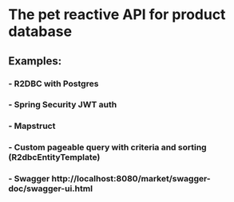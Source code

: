 # The pet reactive API for product database
## Examples:
### - R2DBC with Postgres
### - Spring Security JWT auth
### - Mapstruct
### - Custom pageable query with criteria and sorting (R2dbcEntityTemplate)
### - Swagger http://localhost:8080/market/swagger-doc/swagger-ui.html
